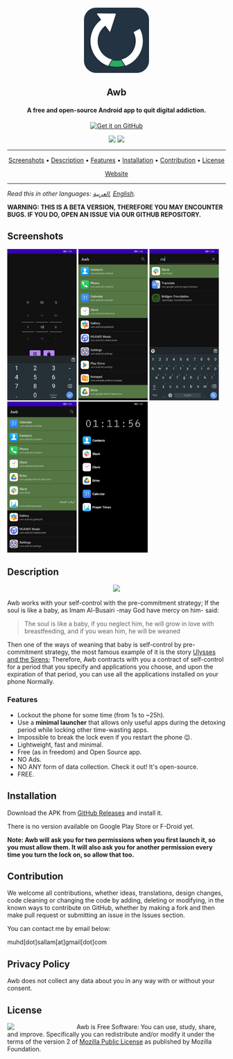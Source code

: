 <p align="center"><a href="https://mohamed-sallam.github.io"><img src="../assets/logo.png" width="150"></a></p> 
<h2 align="center"><b>Awb</b></h2>
<h4 align="center">A free and open-source Android app to quit digital addiction.</h4>

<p align="center"><a href="https://github.com/mohamed-sallam/awb-android/releases/"><img src="https://raw.githubusercontent.com/VishnuSanal/Quotes/master/Screenshots/get-it-on-github.svg" alt="Get it on GitHub" height=80/></a></p>

<p align="center">
<a href="https://github.com/mohamed-sallam/awb-android/releases/" alt="GitHub release"><img src="https://img.shields.io/badge/release-v1.0.0-blue" ></a>
<a href="https://www.mozilla.org/en-US/MPL/2.0/" alt="License: MPLv2"><img src="https://img.shields.io/badge/Licenses-MPL v2-blue"></a>
</p>
<hr>
<p align="center"><a href="#screenshots">Screenshots</a> &bull; <a href="#description">Description</a> &bull; <a href="#features">Features</a> &bull; <a href="#installation">Installation</a> &bull; <a href="#contribution">Contribution</a> &bull; <a href="#license">License</a></p>
<p align="center"><a href="https://mohamed-sallam.github.io">Website</a></p>
<hr>

*Read this in other languages: [العربية](../README.md), [English](README.en.md).*

<b>WARNING: THIS IS A BETA VERSION, THEREFORE YOU MAY ENCOUNTER BUGS. IF YOU DO, OPEN AN ISSUE VIA OUR GITHUB REPOSITORY.</b>

## Screenshots

[<img src="/assets/1.jpg" width=160>](assets/1.jpg)
[<img src="/assets/2.jpg" width=160>](assets/2.jpg)
[<img src="/assets/3.jpg" width=160>](assets/3.jpg)
[<img src="/assets/4.jpg" width=160>](assets/4.jpg)
[<img src="/assets/5.jpg" width=160>](assets/5.jpg)

## Description

<p align="center"> <img src="https://upload.wikimedia.org/wikipedia/commons/thumb/0/04/WATERHOUSE_-_Ulises_y_las_Sirenas_%28National_Gallery_of_Victoria%2C_Melbourne%2C_1891._%C3%93leo_sobre_lienzo%2C_100.6_x_202_cm%29.jpg/1280px-WATERHOUSE_-_Ulises_y_las_Sirenas_%28National_Gallery_of_Victoria%2C_Melbourne%2C_1891._%C3%93leo_sobre_lienzo%2C_100.6_x_202_cm%29.jpg" width=75%>
</p>

Awb works with your self-control with the pre-commitment strategy; If the soul is like a baby, as Imam Al-Busairi -may God have mercy on him- said:
 
> The soul is like a baby, if you neglect him, he will grow in love with breastfeeding, and if you wean him, he will be weaned

Then one of the ways of weaning that baby is self-control by pre-commitment strategy, the most famous example of it is the story [Ulysses and the Sirens](https://en.wikipedia.org/wiki/Ulysses_and_the_Sirens_(Waterhouse)); Therefore, Awb contracts with you a contract of self-control for a period that you specify and applications you choose, and upon the expiration of that period, you can use all the applications installed on your phone Normally.

### Features

- Lockout the phone for some time (from 1s to ~25h).
- Use a **minimal launcher** that allows only useful apps during the detoxing period while locking other time-wasting apps.
- Impossible to break the lock even if you restart the phone :wink:.
- Lightweight, fast and minimal.
- Free (as in freedom) and Open Source app.
- NO Ads.
- NO ANY form of data collection. Check it out! It's open-source.
- FREE.

## Installation

Download the APK from [GitHub Releases](https://github.com/mohamed-sallam/awb-android/releases/) and install it.

There is no version available on Google Play Store or F-Droid yet.

**Note: Awb will ask you for two permissions when you first launch it, so you must allow them. It will also ask you for another permission every time you turn the lock on, so allow that too.**

## Contribution

We welcome all contributions, whether ideas, translations, design changes, code cleaning or changing the code by adding, 
deleting or modifying, in the known ways to contribute on GitHub, whether by making a fork and then make pull request
or submitting an issue in the Issues section.

You can contact me by email below: 

muhd[dot]sallam[at]gmail[dot]com

## Privacy Policy

Awb does not collect any data about you in any way with or without your consent.

## License
[<img src="https://upload.wikimedia.org/wikipedia/commons/d/d2/Mozilla_logo.svg" width=160 align="left">](https://www.mozilla.org/en-US/MPL/2.0/)

Awb is Free Software: You can use, study, share, and improve. Specifically you can redistribute and/or modify it under the terms of the version 2 of 
[Mozilla Public License](https://www.mozilla.org/en-US/MPL/2.0/) as
published by Mozilla Foundation.
